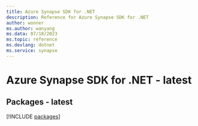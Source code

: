 ```yaml
---
title: Azure Synapse SDK for .NET
description: Reference for Azure Synapse SDK for .NET
author: wonner
ms.author: wanyang
ms.data: 07/18/2023
ms.topic: reference
ms.devlang: dotnet
ms.service: synapse
---
```

# Azure Synapse SDK for .NET - latest
## Packages - latest
[!INCLUDE [packages](synapse-index.md)]